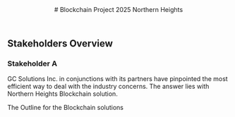<header>
# Blockchain Project 2025 Northern Heights
  
</header>

## Stakeholders Overview

### Stakeholder A

GC Solutions Inc. in conjunctions with its partners have pinpointed the most efficient way to deal with the industry concerns. The answer lies with Northern Heights Blockchain solution.


<footer>The Outline for the Blockchain solutions
</footer>
